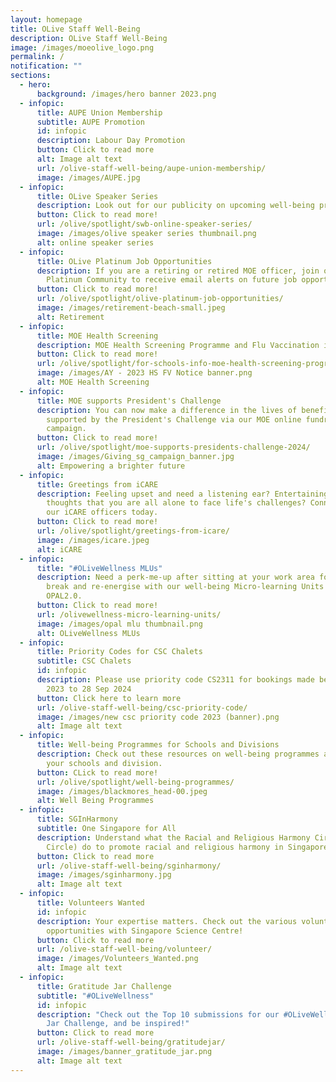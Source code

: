 ```yaml
---
layout: homepage
title: OLive Staff Well-Being
description: OLive Staff Well-Being
image: /images/moeolive_logo.png
permalink: /
notification: ""
sections:
  - hero:
      background: /images/hero banner 2023.png
  - infopic:
      title: AUPE Union Membership
      subtitle: AUPE Promotion
      id: infopic
      description: Labour Day Promotion
      button: Click to read more
      alt: Image alt text
      url: /olive-staff-well-being/aupe-union-membership/
      image: /images/AUPE.jpg
  - infopic:
      title: OLive Speaker Series
      description: Look out for our publicity on upcoming well-being programmes!
      button: Click to read more!
      url: /olive/spotlight/swb-online-speaker-series/
      image: /images/olive speaker series thumbnail.png
      alt: online speaker series
  - infopic:
      title: OLive Platinum Job Opportunities
      description: If you are a retiring or retired MOE officer, join our OLive
        Platinum Community to receive email alerts on future job opportunities.
      button: Click to read more!
      url: /olive/spotlight/olive-platinum-job-opportunities/
      image: /images/retirement-beach-small.jpeg
      alt: Retirement
  - infopic:
      title: MOE Health Screening
      description: MOE Health Screening Programme and Flu Vaccination is now available!
      button: Click to read more!
      url: /olive/spotlight/for-schools-info-moe-health-screening-programme/
      image: /images/AY - 2023 HS FV Notice banner.png
      alt: MOE Health Screening
  - infopic:
      title: MOE supports President's Challenge
      description: You can now make a difference in the lives of beneficiaries
        supported by the President's Challenge via our MOE online fundraising
        campaign.
      button: Click to read more!
      url: /olive/spotlight/moe-supports-presidents-challenge-2024/
      image: /images/Giving_sg_campaign_banner.jpg
      alt: Empowering a brighter future
  - infopic:
      title: Greetings from iCARE
      description: Feeling upset and need a listening ear? Entertaining negative
        thoughts that you are all alone to face life's challenges? Connect with
        our iCARE officers today.
      button: Click to read more!
      url: /olive/spotlight/greetings-from-icare/
      image: /images/icare.jpeg
      alt: iCARE
  - infopic:
      title: "#OLiveWellness MLUs"
      description: Need a perk-me-up after sitting at your work area for hours? Take a
        break and re-energise with our well-being Micro-learning Units from
        OPAL2.0.
      button: Click to read more!
      url: /olivewellness-micro-learning-units/
      image: /images/opal mlu thumbnail.png
      alt: OLiveWellness MLUs
  - infopic:
      title: Priority Codes for CSC Chalets
      subtitle: CSC Chalets
      id: infopic
      description: Please use priority code CS2311 for bookings made between 29 Sep
        2023 to 28 Sep 2024
      button: Click here to learn more
      url: /olive-staff-well-being/csc-priority-code/
      image: /images/new csc priority code 2023 (banner).png
      alt: Image alt text
  - infopic:
      title: Well-being Programmes for Schools and Divisions
      description: Check out these resources on well-being programmes available for
        your schools and division.
      button: CLick to read more!
      url: /olive/spotlight/well-being-programmes/
      image: /images/blackmores_head-00.jpeg
      alt: Well Being Programmes
  - infopic:
      title: SGInHarmony
      subtitle: One Singapore for All
      description: Understand what the Racial and Religious Harmony Circles (Harmony
        Circle) do to promote racial and religious harmony in Singapore.
      button: Click to read more
      url: /olive-staff-well-being/sginharmony/
      image: /images/sginharmony.jpg
      alt: Image alt text
  - infopic:
      title: Volunteers Wanted
      id: infopic
      description: Your expertise matters. Check out the various volunteering
        opportunities with Singapore Science Centre!
      button: Click to read more
      url: /olive-staff-well-being/volunteer/
      image: /images/Volunteers_Wanted.png
      alt: Image alt text
  - infopic:
      title: Gratitude Jar Challenge
      subtitle: "#OLiveWellness"
      id: infopic
      description: "Check out the Top 10 submissions for our #OLiveWellness Gratitude
        Jar Challenge, and be inspired!"
      button: Click to read more
      url: /olive-staff-well-being/gratitudejar/
      image: /images/banner_gratitude_jar.png
      alt: Image alt text
---
```

